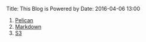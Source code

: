 Title: This Blog is Powered by
Date: 2016-04-06 13:00

1. [Pelican](http://blog.getpelican.com/)
2. [Markdown](https://daringfireball.net/projects/markdown/)
3. [S3](https://aws.amazon.com/s3/)
